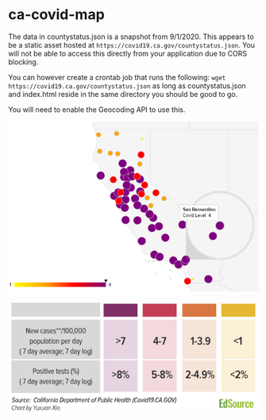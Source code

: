 # ca-covid-map
The data in countystatus.json is a snapshot from 9/1/2020.  This appears to be a static asset hosted at `https://covid19.ca.gov/countystatus.json`.  You will not be able to access this directly from your application due to CORS blocking.

You can however create a crontab job that runs the following:  `wget https://covid19.ca.gov/countystatus.json` as long as countystatus.json and index.html reside in the same directory you should be good to go.

You will need to enable the Geocoding API to use this.

![ca-covid-map application screenshot](https://github.com/Paul-Hoke/ca-covid-map/blob/master/ca-covid-map-screenshot.PNG "Screenshot")

![ca-covid-map rates](https://github.com/Paul-Hoke/ca-covid-map/blob/master/ca-covid-map-rates.PNG "rates table")

